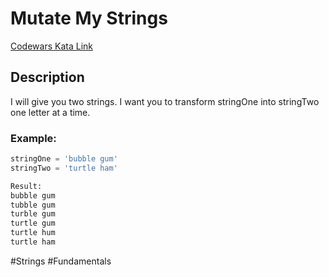 # Mutate My Strings

[Codewars Kata Link](https://www.codewars.com/kata/59bc0059bf10a498a6000025/python)

## Description
I will give you two strings. I want you to transform stringOne into stringTwo one letter at a time.

### Example:

```python
stringOne = 'bubble gum'
stringTwo = 'turtle ham'

Result:
bubble gum
tubble gum
turble gum
turtle gum
turtle hum
turtle ham
```

#Strings #Fundamentals
